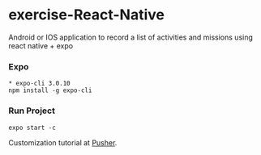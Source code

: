 # exercise-React-Native
Android or IOS application to record a list of activities and missions using react native + expo

### Expo
```
* expo-cli 3.0.10
npm install -g expo-cli
``` 

### Run Project
```
expo start -c
````

Customization tutorial at [Pusher](https://pusher.com).
